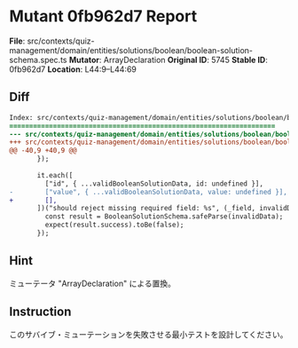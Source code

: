 # Mutant 0fb962d7 Report

**File**: src/contexts/quiz-management/domain/entities/solutions/boolean/boolean-solution-schema.spec.ts
**Mutator**: ArrayDeclaration
**Original ID**: 5745
**Stable ID**: 0fb962d7
**Location**: L44:9–L44:69

## Diff

```diff
Index: src/contexts/quiz-management/domain/entities/solutions/boolean/boolean-solution-schema.spec.ts
===================================================================
--- src/contexts/quiz-management/domain/entities/solutions/boolean/boolean-solution-schema.spec.ts	original
+++ src/contexts/quiz-management/domain/entities/solutions/boolean/boolean-solution-schema.spec.ts	mutated #5745
@@ -40,9 +40,9 @@
       });
 
       it.each([
         ["id", { ...validBooleanSolutionData, id: undefined }],
-        ["value", { ...validBooleanSolutionData, value: undefined }],
+        [],
       ])("should reject missing required field: %s", (_field, invalidData) => {
         const result = BooleanSolutionSchema.safeParse(invalidData);
         expect(result.success).toBe(false);
       });
```

## Hint

ミューテータ "ArrayDeclaration" による置換。

## Instruction

このサバイブ・ミューテーションを失敗させる最小テストを設計してください。
